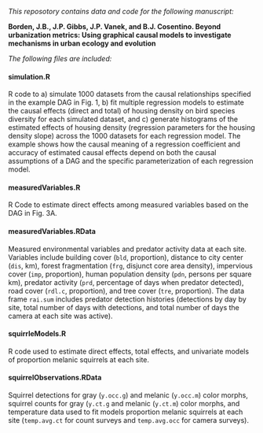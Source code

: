 *This reposotory contains data and code for the following manuscript:*

**Borden, J.B., J.P. Gibbs, J.P. Vanek, and B.J. Cosentino. Beyond urbanization metrics: Using graphical causal models to investigate mechanisms in urban ecology and evolution**

*The following files are included:*

#### simulation.R

R code to a) simulate 1000 datasets from the causal relationships specified in the example DAG in Fig. 1, b) fit multiple regression models to estimate the causal effects (direct and total) of housing density on bird species diversity for each simulated dataset, and c) generate histograms of the estimated effects of housing density (regression parameters for the housing density slope) across the 1000 datasets for each regression model. The example shows how the causal meaning of a regression coefficient and accuracy of estimated causal effects depend on both the causal assumptions of a DAG and the specific parameterization of each regression model. 

#### measuredVariables.R

R Code to estimate direct effects among measured variables based on the DAG in Fig. 3A. 

#### measuredVariables.RData

Measured environmental variables and predator activity data at each site. Variables include building cover (`bld`, proportion), distance to city center (`dis`, km), forest fragmentation (`frg`, disjunct core area density), impervious cover (`imp`, proportion), human population density (`pdn`, persons per square km), predator activity (`prd`, percentage of days when predator detected), road cover (`rdl.c`, proportion), and tree cover (`tre`, proportion). The data frame `rai.sum` includes predator detection histories (detections by day by site, total number of days with detections, and total number of days the camera at each site was active).

#### squirrleModels.R

R code used to estimate direct effects, total effects, and univariate models of proportion melanic squirrels at each site.

#### squirrelObservations.RData

Squirrel detections for gray (`y.occ.g`) and melanic (`y.occ.m`) color morphs, squirrel counts for gray (`y.ct.g` and melanic (`y.ct.m`) color morphs, and temperature data used to fit models proportion melanic squirrels at each site (`temp.avg.ct` for count surveys and `temp.avg.occ` for camera surveys).

